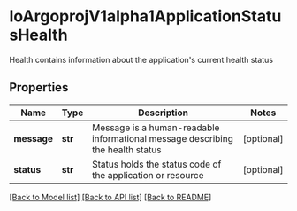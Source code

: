 # IoArgoprojV1alpha1ApplicationStatusHealth

Health contains information about the application's current health status
## Properties
Name | Type | Description | Notes
------------ | ------------- | ------------- | -------------
**message** | **str** | Message is a human-readable informational message describing the health status | [optional] 
**status** | **str** | Status holds the status code of the application or resource | [optional] 

[[Back to Model list]](../README.md#documentation-for-models) [[Back to API list]](../README.md#documentation-for-api-endpoints) [[Back to README]](../README.md)


